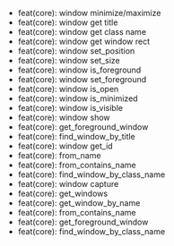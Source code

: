 - feat(core): window minimize/maximize
- feat(core): window get title
- feat(core): window get class name
- feat(core): window get window rect
- feat(core): window set_position
- feat(core): window set_size
- feat(core): window is_foreground
- feat(core): window set_foreground
- feat(core): window is_open
- feat(core): window is_minimized
- feat(core): window is_visible
- feat(core): window show
- feat(core): get_foreground_window
- feat(core): find_window_by_title
- feat(core): window get_id
- feat(core): from_name
- feat(core): from_contains_name
- feat(core): find_window_by_class_name
- feat(core): window capture
- feat(core): get_windows
- feat(core): get_window_by_name
- feat(core): from_contains_name
- feat(core): get_foreground_window
- feat(core): find_window_by_class_name